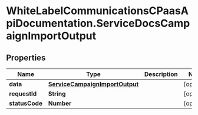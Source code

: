 # WhiteLabelCommunicationsCPaasApiDocumentation.ServiceDocsCampaignImportOutput

## Properties

Name | Type | Description | Notes
------------ | ------------- | ------------- | -------------
**data** | [**ServiceCampaignImportOutput**](ServiceCampaignImportOutput.md) |  | [optional] 
**requestId** | **String** |  | [optional] 
**statusCode** | **Number** |  | [optional] 


